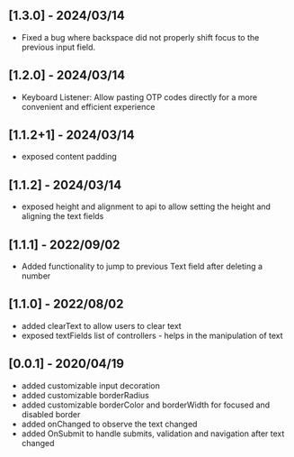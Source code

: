 ## [1.3.0] - 2024/03/14

* Fixed a bug where backspace did not properly shift focus to the previous input field.

## [1.2.0] - 2024/03/14

* Keyboard Listener: Allow pasting OTP codes directly for a more convenient and efficient experience

## [1.1.2+1] - 2024/03/14

* exposed content padding 

## [1.1.2] - 2024/03/14

* exposed height and alignment to api to allow setting the height and aligning the text fields

## [1.1.1] - 2022/09/02

* Added functionality to jump to previous Text field after deleting a number

## [1.1.0] - 2022/08/02

* added clearText to allow users to clear text
* exposed textFields list of controllers - helps in the manipulation of text

## [0.0.1] - 2020/04/19 

* added customizable input decoration
* added customizable borderRadius
* added customizable borderColor and borderWidth for focused and disabled border
* added onChanged to observe the text changed
* added OnSubmit to handle submits, validation and navigation after text changed

